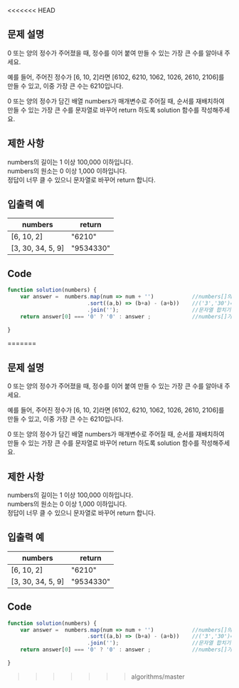 <<<<<<< HEAD
## 문제 설명
0 또는 양의 정수가 주어졌을 때, 정수를 이어 붙여 만들 수 있는 가장 큰 수를 알아내 주세요.   

예를 들어, 주어진 정수가 [6, 10, 2]라면 [6102, 6210, 1062, 1026, 2610, 2106]를 만들 수 있고, 이중 가장 큰 수는 6210입니다.   

0 또는 양의 정수가 담긴 배열 numbers가 매개변수로 주어질 때, 순서를 재배치하여 만들 수 있는 가장 큰 수를 문자열로 바꾸어 return 하도록 solution 함수를 작성해주세요.   
   
## 제한 사항
numbers의 길이는 1 이상 100,000 이하입니다.   
numbers의 원소는 0 이상 1,000 이하입니다.   
정답이 너무 클 수 있으니 문자열로 바꾸어 return 합니다.   
## 입출력 예
|numbers|return|
|---|---|
|[6, 10, 2]|"6210"|
|[3, 30, 34, 5, 9]|"9534330"|

## Code
```javascript
function solution(numbers) {
    var answer =  numbers.map(num => num + '')            //numbers[]의 숫자들을 문자들로 변환하기
                         .sort((a,b) => (b+a) - (a+b))    //('3','30')=>('303')-('330')
                         .join('');                       //문자열 합치기
    return answer[0] === '0' ? '0' : answer ;             //numbers[]가 0으로만 구성되어 있었을 경우 '0'만 출력해주기
   
}
```
=======
## 문제 설명
0 또는 양의 정수가 주어졌을 때, 정수를 이어 붙여 만들 수 있는 가장 큰 수를 알아내 주세요.   

예를 들어, 주어진 정수가 [6, 10, 2]라면 [6102, 6210, 1062, 1026, 2610, 2106]를 만들 수 있고, 이중 가장 큰 수는 6210입니다.   

0 또는 양의 정수가 담긴 배열 numbers가 매개변수로 주어질 때, 순서를 재배치하여 만들 수 있는 가장 큰 수를 문자열로 바꾸어 return 하도록 solution 함수를 작성해주세요.   
   
## 제한 사항
numbers의 길이는 1 이상 100,000 이하입니다.   
numbers의 원소는 0 이상 1,000 이하입니다.   
정답이 너무 클 수 있으니 문자열로 바꾸어 return 합니다.   
## 입출력 예
|numbers|return|
|---|---|
|[6, 10, 2]|"6210"|
|[3, 30, 34, 5, 9]|"9534330"|

## Code
```javascript
function solution(numbers) {
    var answer =  numbers.map(num => num + '')            //numbers[]의 숫자들을 문자들로 변환하기
                         .sort((a,b) => (b+a) - (a+b))    //('3','30')=>('303')-('330')
                         .join('');                       //문자열 합치기
    return answer[0] === '0' ? '0' : answer ;             //numbers[]가 0으로만 구성되어 있었을 경우 '0'만 출력해주기
   
}
```
>>>>>>> algorithms/master
